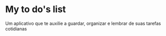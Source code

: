 # My to do's list
 Um aplicativo que te auxilie a guardar, organizar e lembrar de suas tarefas cotidianas
